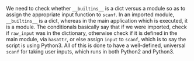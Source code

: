 We need to check whether `__builtins__` is a dict versus a module so as to
assign the appropriate input function to `scanf`. In an imported module,
`__builtins__` is a dict, whereas in the main application which is executed,
it is a module. The conditionals basically say that if we were imported, check
if `raw_input` was in the dictionary, otherwise check if it is defined in the
main module, via `hasattr`, or else assign `input` to `scanf`, which is to say
the script is using Python3. All of this is done to have a well-defined,
universal `scanf` for taking user inputs, which runs in both Python2 and
Python3.